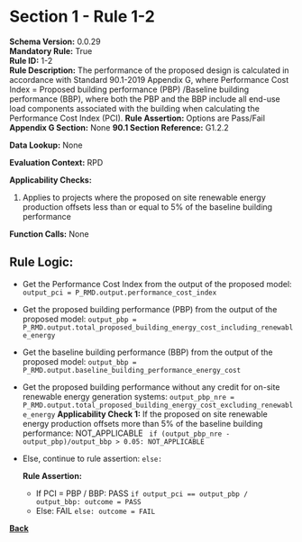 # Section 1 - Rule 1-2
**Schema Version:** 0.0.29  
**Mandatory Rule:** True  
**Rule ID:** 1-2  
**Rule Description:** The performance of the proposed design is calculated in accordance with Standard 90.1-2019 Appendix G, where Performance Cost Index = Proposed building performance (PBP) /Baseline building performance (BBP), where both the PBP and the BBP include all end-use load components associated with the building when calculating the Performance Cost Index (PCI).
**Rule Assertion:** Options are Pass/Fail   
**Appendix G Section:** None
**90.1 Section Reference:** G1.2.2

**Data Lookup:** None

**Evaluation Context:** RPD

**Applicability Checks:** 
1. Applies to projects where the proposed on site renewable energy production offsets less than or equal to 5% of the baseline building performance

**Function Calls:** None

## Rule Logic:   

- Get the Performance Cost Index from the output of the proposed model: `output_pci = P_RMD.output.performance_cost_index`
- Get the proposed building performance (PBP) from the output of the proposed model: `output_pbp = P_RMD.output.total_proposed_building_energy_cost_including_renewable_energy`
- Get the baseline building performance (BBP) from the output of the proposed model: `output_bbp = P_RMD.output.baseline_building_performance_energy_cost`
- Get the proposed building performance without any credit for on-site renewable energy generation systems: `output_pbp_nre = P_RMD.output.total_proposed_building_energy_cost_excluding_renewable_energy`
**Applicability Check 1:** If the proposed on site renewable energy production offsets more than 5% of the baseline building performance: NOT_APPLICABLE ` if (output_pbp_nre - output_pbp)/output_bbp > 0.05: NOT_APPLICABLE`
- Else, continue to rule assertion: `else:`

  **Rule Assertion:** 
  - If PCI = PBP / BBP: PASS `if output_pci == output_pbp / output_bbp: outcome = PASS`
  - Else: FAIL `else: outcome = FAIL`

**[Back](../_toc.md)**